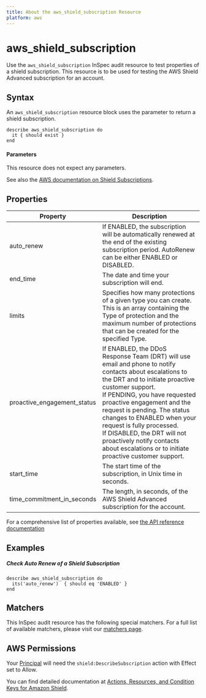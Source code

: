 ```yaml
---
title: About the aws_shield_subscription Resource
platform: aws
---
```


# aws\_shield\_subscription

Use the `aws_shield_subscription` InSpec audit resource to test properties of a shield subscription. 
This resource is to be used for testing the AWS Shield Advanced subscription for an account.

## Syntax

 An `aws_shield_subscription` resource block uses the parameter to return a shield subscription.

    describe aws_shield_subscription do
      it { should exist }
    end


#### Parameters

This resource does not expect any parameters.

See also the [AWS documentation on Shield Subscriptions](https://docs.aws.amazon.com/waf/latest/developerguide/shield-chapter.html).


## Properties

|Property                      | Description|
| ---                          | --- |
|auto\_renew                   | If ENABLED, the subscription will be automatically renewed at the end of the existing subscription period. AutoRenew can be either ENABLED or DISABLED. |
|end\_time                     | The date and time your subscription will end. |
|limits                        | Specifies how many protections of a given type you can create. This is an array containing the Type of protection and the maximum number of protections that can be created for the specified Type. |
|proactive\_engagement\_status | If ENABLED, the DDoS Response Team (DRT) will use email and phone to notify contacts about escalations to the DRT and to initiate proactive customer support. <br/> If PENDING, you have requested proactive engagement and the request is pending. The status changes to ENABLED when your request is fully processed. <br/> If DISABLED, the DRT will not proactively notify contacts about escalations or to initiate proactive customer support. |
|start\_time                   | The start time of the subscription, in Unix time in seconds. |
|time\_commitment\_in\_seconds | The length, in seconds, of the AWS Shield Advanced subscription for the account. |

For a comprehensive list of properties available, see [the API reference documentation](https://docs.aws.amazon.com/waf/latest/DDOSAPIReference/API_Subscription.html)

## Examples

##### Check Auto Renew of a Shield Subscription

    describe aws_shield_subscription do
      its('auto_renew')  { should eq 'ENABLED' }
    end

## Matchers

This InSpec audit resource has the following special matchers. For a full list of available matchers, please visit our [matchers page](https://www.inspec.io/docs/reference/matchers/).

## AWS Permissions

Your [Principal](https://docs.aws.amazon.com/IAM/latest/UserGuide/intro-structure.html#intro-structure-principal) will need the `shield:DescribeSubscription` action with Effect set to Allow.

You can find detailed documentation at [Actions, Resources, and Condition Keys for Amazon Shield](https://docs.aws.amazon.com/IAM/latest/UserGuide/list_awsshield.html).